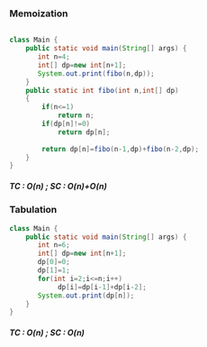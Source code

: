 
### Memoization

```java

class Main {
    public static void main(String[] args) {
       int n=4;
       int[] dp=new int[n+1];
       System.out.print(fibo(n,dp));
    }
    public static int fibo(int n,int[] dp)
    {
        if(n<=1)
            return n;
        if(dp[n]!=0)
            return dp[n];
        
        return dp[n]=fibo(n-1,dp)+fibo(n-2,dp);
    }
}
```

##### TC : O(n)  ; SC : O(n)+O(n)
### Tabulation

```java
class Main {
    public static void main(String[] args) {
       int n=6;
       int[] dp=new int[n+1];
       dp[0]=0;
       dp[1]=1;
       for(int i=2;i<=n;i++)
            dp[i]=dp[i-1]+dp[i-2];
       System.out.print(dp[n]);
    }
}
```
##### TC : O(n)  ; SC : O(n)

